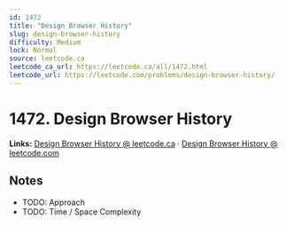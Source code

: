 ```yaml
--- 
id: 1472
title: "Design Browser History"
slug: design-browser-history
difficulty: Medium
lock: Normal
source: leetcode.ca
leetcode_ca_url: https://leetcode.ca/all/1472.html
leetcode_url: https://leetcode.com/problems/design-browser-history/
---
```


# 1472. Design Browser History

**Links:** [Design Browser History @ leetcode.ca](https://leetcode.ca/all/1472.html) · [Design Browser History @ leetcode.com](https://leetcode.com/problems/design-browser-history/)

## Notes
- TODO: Approach
- TODO: Time / Space Complexity
